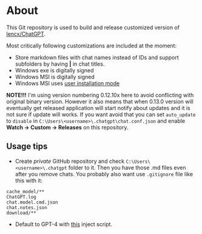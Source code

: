 # About

This Git repository is used to build and release customized version of [lencx/ChatGPT](https://github.com/lencx/ChatGPT).

Most critically following customizations are included at the moment:

- Store markdown files with chat names instead of IDs and support subfolders by having **|** in chat titles.
- Windows exe is digitally signed
- Windows MSI is digitally signed
- Windows MSI uses [user installation mode](https://github.com/tauri-apps/tauri/issues/2319#issuecomment-1182846485)

**NOTE!!!** I'm using version numbering 0.12.10x here to avoid conflicting with original binary version. However it also means that when 0.13.0 version will eventually get released application will start notify about updates and it is not sure if update will works. If you want avoid that you can set `auto_update` to `disable` in `C:\Users\<username>\.chatgpt\chat.conf.json` and enable **Watch -> Custom -> Releases** on this repository.

## Usage tips

- Create _private_ GitHub repository and check `C:\Users\<username>\.chatgpt` folder to it. Then you have those .md files even after you remove chats.
  You probably also want use `.gitignore` file like this with it:

```
cache_model/**
ChatGPT.log
chat.model.cmd.json
chat.notes.json
download/**
```

- Default to GPT-4 with [this](https://github.com/lencx/ChatGPT/issues/454#issuecomment-1505349469) inject script.
